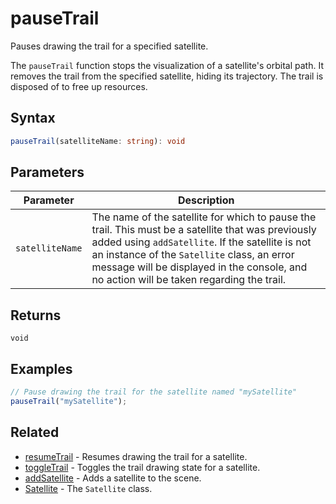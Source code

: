 # pauseTrail

Pauses drawing the trail for a specified satellite.

The `pauseTrail` function stops the visualization of a satellite's orbital path.  It removes the trail from the specified satellite, hiding its trajectory. The trail is disposed of to free up resources.

## Syntax

```typescript
pauseTrail(satelliteName: string): void
```

## Parameters

| Parameter     | Description                                                                                                                                                                                                                                                                                                                       |
|---------------|------------------------------------------------------------------------------------------------------------------------------------------------------------------------------------------------------------------------------------------------------------------------------------------------------------------------------------|
| `satelliteName` | The name of the satellite for which to pause the trail. This must be a satellite that was previously added using `addSatellite`. If the satellite is not an instance of the `Satellite` class, an error message will be displayed in the console, and no action will be taken regarding the trail. |

## Returns

`void`

## Examples

```javascript
// Pause drawing the trail for the satellite named "mySatellite"
pauseTrail("mySatellite");
```

## Related

- [resumeTrail](/dsl/commands/resumeTrail) - Resumes drawing the trail for a satellite.
- [toggleTrail](/dsl/commands/toggleTrail) - Toggles the trail drawing state for a satellite.
- [addSatellite](/dsl/commands/addSatellite) - Adds a satellite to the scene.
- [Satellite](/dsl/classes/satellite) - The `Satellite` class.
